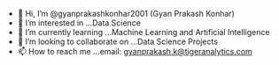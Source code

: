 - 👋 Hi, I’m @gyanprakashkonhar2001 (Gyan Prakash Konhar)
- 👀 I’m interested in ...Data Science
- 🌱 I’m currently learning ...Machine Learning and Artificial Intelligence
- 💞️ I’m looking to collaborate on ...Data Science Projects
- 📫 How to reach me ...email: gyanprakash.k@tigeranalytics.com

<!---
gyanprakashkonhar2001/gyanprakashkonhar2001 is a ✨ special ✨ repository because its `README.md` (this file) appears on your GitHub profile.
You can click the Preview link to take a look at your changes.
--->
